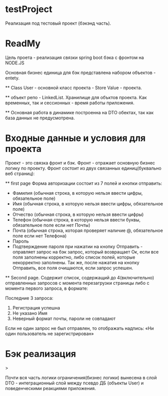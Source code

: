 # testProject
Реализация под тестовый проект (бэкэнд часть).

<h1>ReadMy</h1>

Цель проета - реализация связки spring boot бэка с фронтом на NODE.JS

Основная бизнес единица для бэк представлена набором объектов -  entety.
<p>** Class User - основной класс проекта - Store Value - проекта. </p>

** объект репо - LinkedList. Хранилище для объктов проекта. Как временных, так и сессионных - время работы приложения.
<br>

** Основная работа в динамике построенна на DTO обектах, так как база данных не предусмотрена.

<H1>Входные данные и условия для  проекта</H1>

Проект - это связка фронт и бэк.
Фронт - отражает основную бизнес логику по проекту.
Фронт состоит из двух связанных единиц(буквально веб страниц):

** first page
Форма авторизации состоит из 7 полей и кнопки отправить:
- Фамилия (обычная строка, в которую нельзя ввести цифры, обязательное поле)
- Имя (обычная строка, в которую нельзя ввести цифры, обязательное поле)
- Отчество (обычная строка, в которую нельзя ввести цифры)
- Телефон (обычная строка, в которую нельзя ввести буквы, обязательное поле если нет Почты)
- Почта (обычная строка, которая проверяет наличие @, обязательное поле если нет Телефона)
- Пароль
- Подтверждение пароля
  при нажатии на кнопку Отправить - оправляет запрос на бэк запрос, который возвращает Ок, если все поля заполнены корректно, либо список полей, которые некорректно заполнены.
  Так же, после нажатия на кнопку Отправить, все поля очищаются, если запрос успешен.


** Second page.
Содержит список, содержащий до 4(включительно) отправленных запросов с момента перезагрузки страницы либо с момента первого запроса, в формате:

Последние 3 запроса:

1. Регистрация успешна
2. Не указано Имя
3. Неверный формат почты, пароли не совпадают

Если не один запрос не был отправлен, то отображать надпись:
«Ни один пользователь не зарегистрирован»

<H1>Бэк реализация</H1>>

Почти вся часть логики ограничения(бизнес логики) вынесена в слой DTO - интеграционный слой между псевдо ДБ (объекты User) и поведенческими реакциями приложения.




